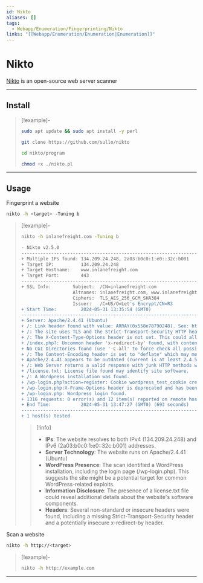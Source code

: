 ```yaml
---
id: Nikto
aliases: []
tags:
  - Webapp/Enumeration/Fingerprinting/Nikto
links: "[[Webapp/Enumeration/Enumeration|Enumeration]]"
---
```


# Nikto

[Nikto](https://github.com/sullo/nikto) is an open-source web server scanner

___

<!-- Install {{{-->
## Install

> [!example]-
>
> ```sh
> sudo apt update && sudo apt install -y perl
> ```
>
> ```sh
> git clone https://github.com/sullo/nikto
> ```
>
> ```sh
> cd nikto/program
> ```
>
> ```sh
> chmod +x ./nikto.pl
> ```

___
<!-- }}} -->

<!-- Usage {{{-->
## Usage

Fingerprint a website

```sh
nikto -h <target> -Tuning b
```

<!-- Example {{{-->
> [!example]-
>
> ```sh
> nikto -h inlanefreight.com -Tuning b
> ```
> ```sh
> - Nikto v2.5.0
> ---------------------------------------------------------------------------
> + Multiple IPs found: 134.209.24.248, 2a03:b0c0:1:e0::32c:b001
> + Target IP:          134.209.24.248
> + Target Hostname:    www.inlanefreight.com
> + Target Port:        443
> ---------------------------------------------------------------------------
> + SSL Info:        Subject:  /CN=inlanefreight.com
>                    Altnames: inlanefreight.com, www.inlanefreight.com
>                    Ciphers:  TLS_AES_256_GCM_SHA384
>                    Issuer:   /C=US/O=Let's Encrypt/CN=R3
> + Start Time:         2024-05-31 13:35:54 (GMT0)
> ---------------------------------------------------------------------------
> + Server: Apache/2.4.41 (Ubuntu)
> + /: Link header found with value: ARRAY(0x558e78790248). See: https://developer.mozilla.org/en-US/docs/Web/HTTP/Headers/Link
> + /: The site uses TLS and the Strict-Transport-Security HTTP header is not defined. See: https://developer.mozilla.org/en-US/docs/Web/HTTP/Headers/Strict-Transport-Security
> + /: The X-Content-Type-Options header is not set. This could allow the user agent to render the content of the site in a different fashion to the MIME type. See: https://www.netsparker.com/web-vulnerability-scanner/vulnerabilities/missing-content-type-header/
> + /index.php?: Uncommon header 'x-redirect-by' found, with contents: WordPress.
> + No CGI Directories found (use '-C all' to force check all possible dirs)
> + /: The Content-Encoding header is set to "deflate" which may mean that the server is vulnerable to the BREACH attack. See: http://breachattack.com/
> + Apache/2.4.41 appears to be outdated (current is at least 2.4.59). Apache 2.2.34 is the EOL for the 2.x branch.
> + /: Web Server returns a valid response with junk HTTP methods which may cause false positives.
> + /license.txt: License file found may identify site software.
> + /: A Wordpress installation was found.
> + /wp-login.php?action=register: Cookie wordpress_test_cookie created without the httponly flag. See: https://developer.mozilla.org/en-US/docs/Web/HTTP/Cookies
> + /wp-login.php:X-Frame-Options header is deprecated and has been replaced with the Content-Security-Policy HTTP header with the frame-ancestors directive instead. See: https://developer.mozilla.org/en-US/docs/Web/HTTP/Headers/X-Frame-Options
> + /wp-login.php: Wordpress login found.
> + 1316 requests: 0 error(s) and 12 item(s) reported on remote host
> + End Time:           2024-05-31 13:47:27 (GMT0) (693 seconds)
> ---------------------------------------------------------------------------
> + 1 host(s) tested
> ```
>
> > [!info]
> >
> > - **IPs**: The website resolves to both IPv4 (134.209.24.248) and IPv6 (2a03:b0c0:1:e0::32c:b001) addresses.
> > - **Server Technology**: The website runs on Apache/2.4.41 (Ubuntu)
> > - **WordPress Presence**: The scan identified a WordPress installation, including the login page (/wp-login.php). This suggests the site might be a potential target for common WordPress-related exploits.
> > - **Information Disclosure**: The presence of a license.txt file could reveal additional details about the website's software components.
> > - **Headers**: Several non-standard or insecure headers were found, including a missing Strict-Transport-Security header and a potentially insecure x-redirect-by header.
<!-- }}} -->

Scan a website

```sh
nikto -h http://<target>
```

> [!example]-
>
> ```sh
> nikto -h http://example.com
> ```

___
<!-- }}} -->
